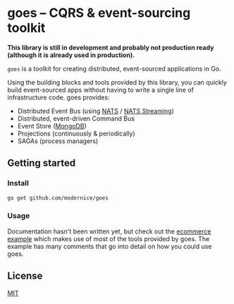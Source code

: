 # goes – CQRS & event-sourcing toolkit

**This library is still in development and probably not production ready
(although it is already used in production).**

`goes` is a toolkit for creating distributed, event-sourced applications in Go.

Using the building blocks and tools provided by this library, you can quickly
build event-sourced apps without having to write a single line of infrastructure
code. goes provides:

- Distributed Event Bus (using [NATS](https://nats.io) /
  [NATS Streaming](https://docs.nats.io/nats-streaming-concepts/intro))
- Distributed, event-driven Command Bus
- Event Store ([MongoDB](https://www.mongodb.com))
- Projections (continuously & periodically)
- SAGAs (process managers)

## Getting started

### Install

```sh
go get github.com/modernice/goes
```

### Usage

Documentation hasn't been written yet, but check out the
[ecommerce example](./examples/ecommerce) which makes use of most of the tools
provided by goes. The example has many comments that go into detail on how you
could use goes.

## License

[MIT](./LICENSE)
